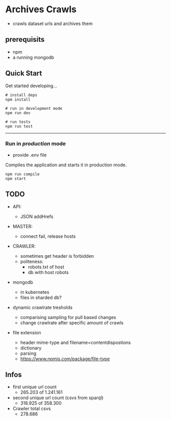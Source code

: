 # Archives Crawls

* crawls dataset urls and archives them

## prerequisits

* npm
* a running mongodb

## Quick Start

Get started developing...

```shell
# install deps
npm install

# run in development mode
npm run dev

# run tests
npm run test
```

---

### Run in *production* mode

* provide .env file

Compiles the application and starts it in production mode.

```shell
npm run compile
npm start
```

## TODO

* API:
  * JSON addHrefs
* MASTER:
  * connect fail, release hosts
* CRAWLER:
  * sometimes get header is forbidden
  * politeness:
    * robots.txt of host
    * db with host robots

* mongodb
  * in kubernetes
  * files in sharded db?
* dynamic crawlrate tresholds
  * comparising sampling for pull based changes
  * change crawlrate after specific amount of crawls

* file extension
  * header mime-type and filename=contentdispostions
  * dictionary
  * parsing
  * <https://www.npmjs.com/package/file-type>

## Infos

* first unique url count
  * 265.203 of 1.241.161
* second unique url count (csvs from sparql)
  * 318.925 of 358.300
* Crawler total csvs
  * 278.686
